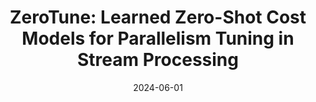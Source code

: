 ---
title: "ZeroTune: Learned Zero-Shot Cost Models for Parallelism Tuning in Stream Processing"
collection: publications
category: conferences
permalink: /publication/2024-zerotune
#excerpt: 'This paper is about the number 1. 📄 [PDF](http://academicpages.github.io/files/paper1.pdf) | 📚 [BibTeX](http://academicpages.github.io/files/bibtex1.bib)'
date: 2024-06-01
#venue: 'ICDE 2024'
#slidesurl: 'http://pratyushagnihotri.github.io/files/slides1.pdf'
paperurl: '📄 http://pratyushagnihotri.github.io/files/zerotune.pdf'
bibtexurl: '📚 http://pratyushagnihotri.github.io/files/zerotune.bib'
citation: '<b>Agnihotri, Pratyush</b> and Koldehofe, Boris and Stiegele, Paul and Heinrich, Roman and Binnig, Carsten and Luthra, Manisha. (2024). &quot;ZeroTune: Learned Zero-Shot Cost Models for Parallelism Tuning in Stream Processing.&quot; <i>ICDE 2024</i>.'


---